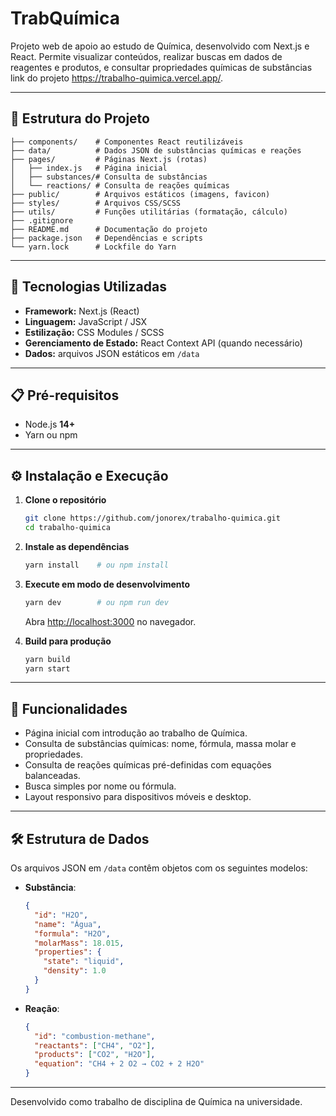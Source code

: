 # TrabQuímica

Projeto web de apoio ao estudo de Química, desenvolvido com Next.js e React. Permite visualizar conteúdos, realizar buscas em dados de reagentes e produtos, e consultar propriedades químicas de substâncias link do projeto https://trabalho-quimica.vercel.app/.

---

## 📂 Estrutura do Projeto

```
├── components/    # Componentes React reutilizáveis
├── data/          # Dados JSON de substâncias químicas e reações
├── pages/         # Páginas Next.js (rotas)
│   ├── index.js   # Página inicial
│   ├── substances/# Consulta de substâncias
│   └── reactions/ # Consulta de reações químicas
├── public/        # Arquivos estáticos (imagens, favicon)
├── styles/        # Arquivos CSS/SCSS
├── utils/         # Funções utilitárias (formatação, cálculo)
├── .gitignore
├── README.md      # Documentação do projeto
├── package.json   # Dependências e scripts
└── yarn.lock      # Lockfile do Yarn
```

---

## 🚀 Tecnologias Utilizadas

- **Framework:** Next.js (React)
- **Linguagem:** JavaScript / JSX
- **Estilização:** CSS Modules / SCSS
- **Gerenciamento de Estado:** React Context API (quando necessário)
- **Dados:** arquivos JSON estáticos em `/data`

---

## 📋 Pré-requisitos

- Node.js **14+**
- Yarn ou npm

---

## ⚙️ Instalação e Execução

1. **Clone o repositório**
   ```bash
   git clone https://github.com/jonorex/trabalho-quimica.git
   cd trabalho-quimica
   ```

2. **Instale as dependências**
   ```bash
   yarn install    # ou npm install
   ```

3. **Execute em modo de desenvolvimento**
   ```bash
   yarn dev        # ou npm run dev
   ```
   Abra [http://localhost:3000](http://localhost:3000) no navegador.

4. **Build para produção**
   ```bash
   yarn build
   yarn start
   ```

---

## 🎯 Funcionalidades

- Página inicial com introdução ao trabalho de Química.
- Consulta de substâncias químicas: nome, fórmula, massa molar e propriedades.
- Consulta de reações químicas pré-definidas com equações balanceadas.
- Busca simples por nome ou fórmula.
- Layout responsivo para dispositivos móveis e desktop.

---

## 🛠️ Estrutura de Dados

Os arquivos JSON em `/data` contêm objetos com os seguintes modelos:

- **Substância**:
  ```json
  {
    "id": "H2O",
    "name": "Água",
    "formula": "H2O",
    "molarMass": 18.015,
    "properties": {
      "state": "liquid",
      "density": 1.0
    }
  }
  ```

- **Reação**:
  ```json
  {
    "id": "combustion-methane",
    "reactants": ["CH4", "O2"],
    "products": ["CO2", "H2O"],
    "equation": "CH4 + 2 O2 → CO2 + 2 H2O"
  }
  ```

---

Desenvolvido como trabalho de disciplina de Química na universidade.
